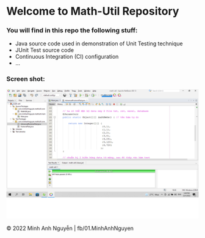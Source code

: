 # Welcome to Math-Util Repository

### You will find in this repo the following stuff:
* Java source code used in demonstration of Unit Testing technique
* JUnit Test source code
* Continuous Integration (CI) configuration
* ...

### Screen shot:
![JUnit-TDD](https://github.com/minhanhnguyen6266/math-util/blob/main/images/math-util-intro.png)

© 2022 Minh Anh Nguyễn | fb/01.MinhAnhNguyen
